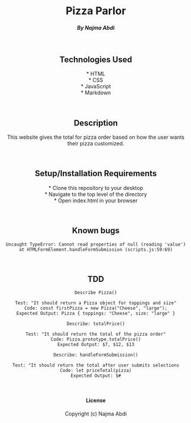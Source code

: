 # <div align="center"> **Pizza Parlor**</div>

#### <div align="center"> *By Najma Abdi* </div>  
<p>&nbsp;</p>

## <div align="center"> Technologies Used
<div align="center">* HTML
<div align="center">* CSS
<div align="center">* JavaScript 
<div align="center">* Markdown

<p>&nbsp;</p>

## <div align="center"> Description </div>
<div align="center"> This website gives the total for pizza order based on how the user wants their pizza customized.</div>
<p>&nbsp;</p>


## <div align="center">Setup/Installation Requirements 
<div align="center">* Clone this repository to your desktop 
<div align="center">* Navigate to the top level of the directory
<div align="center">* Open index.html in your browser 
<p>&nbsp;</p>


## <div align="center"> Known bugs </div>
    Uncaught TypeError: Cannot read properties of null (reading 'value')
    at HTMLFormElement.handleFormSubmission (scripts.js:59:69)
<p>&nbsp;</p>


## <div align="center"> TDD </div>
    Describe Pizza()

    Test: "It should return a Pizza object for toppings and size"
    Code: const firstPizza = new Pizza("Cheese", "large");
    Expected Output: Pizza { toppings: "Cheese", size: "large" }

    Describe: totalPrice()

    Test: "It should return the total of the pizza order"
    Code: Pizza.prototype.totalPrice()
    Expected Output: $7, $12, $13

    Describe: handleFormSubmission()

    Test: "It should return the total after user submits selections
    Code: let priceTotal(pizza)
    Expected Output: $#
<p>&nbsp;</p>

#### License

Copyright (c)  Najma Abdi